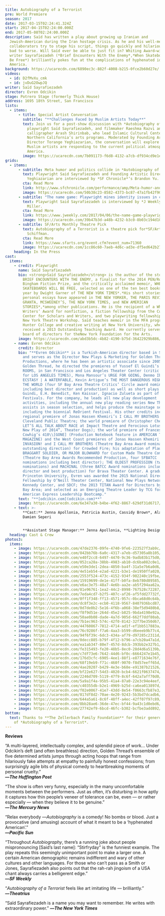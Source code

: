 ```yaml
---
title: Autobiography of a Terrorist
pre: World Premiere
season: 2017
date: 2017-03-15T02:24:41.324Z
start: 2017-04-15T02:24:00.000Z
end: 2017-05-08T02:24:00.000Z
description: Saïd has written a play about growing up Iranian and
  Jewish-American during the Iran hostage crisis. As he and his well-meaning
  collaborators try to stage his script, things go quickly and hilariously from
  bad to worse. Will Saïd ever be able to just fit in? Whiting Award–winning
  writer Sayrafiezadeh (*Brief Encounters With the Enemy*,*When Skateboards Will
  Be Free*) brilliantly pokes fun at the complications of hyphenated identity in
  America.
background: https://ucarecdn.com/6890ec3c-882f-4008-b215-0fce2b60d27e/
videos:
  - id: D2fMvXu_cmk
  - id: jvDuG2OwpJQ
writer: Saïd Sayrafiezadeh
director: Evren Odcikin
stage: Potrero Stage (formerly Thick House)
address: 1695 18th Street, San Francisco
lists:
  - items:
      - title: Special Artist Conversation
        subtitle: "**Challenges Faced by Muslim Artists Today**"
        text: Join us for a post-show discussion with *Autobiography of a Terrorist*
          playwright Saïd Sayrafiezadeh, and filmmaker Raeshma Razvi and
          calligrapher Arash Shirinbab, who lead Islamic Cultural Center of
          Northern California’s arts programs. Moderated by Founding Artistic
          Director Torange Yeghiazarian, the conversation will explore how
          Muslim artists are responding to the current political atmosphere in
          America.
        image: https://ucarecdn.com/7b091173-f6d8-4132-a7cb-df934cd9e1e4/
grids:
  - items:
      - subtitle: Meta humor and politics collide in *Autobiography of a Terrorist*
        text: Playwright Said Sayrafiezadeh and Founding Artistic Director Torange
          Yeghiazarian are interviewed by *SF Chronicle*‘s Brandon Yu.
        cta: Read More
        link: http://www.sfchronicle.com/performance/amp/Meta-humor-and-politics-collide-in-11073528.php
        image: https://ucarecdn.com/50b38c23-8582-4373-bc87-47a1fb42f900/
      - subtitle: "The name game: Playwright mines identity issues in comic *Terrorist*"
        text: Playwright Said Sayrafiezadeh is interviewed by *J Weekly*‘s Robert Nagler
          Miller.
        cta: Read More
        link: https://www.jweekly.com/2017/04/06/the-name-game-playwright-mines-identity-issues-in-comic-terrorist/
        image: https://ucarecdn.com/39b47b3d-a48b-4232-b3c0-8b03c194d108/
      - subtitle: SF/Arts Monthly Theatre Pick
        text: Autobiography of a Terrorist is a theatre pick for*SF/Arts Monthly*‘s Jean
          Schiffman.
        cta: Read More
        link: https://www.sfarts.org/event.cfm?event_num=71360
        image: https://ucarecdn.com/1cc86c60-7aeb-4d6c-ad3e-df5ed642b27d/
    heading: In the Press
cast:
  items:
    - credit: Playwright
      name: Saïd Sayrafiezadeh
      bio: <strong>Saïd Sayrafiezadeh</strong> is the author of the story collection,
        BRIEF ENCOUNTERS WITH THE ENEMY, a finalist for the 2014 PEN/Robert W.
        Bingham Fiction Prize, and the critically acclaimed memoir, WHEN
        SKATEBOARDS WILL BE FREE, selected as one of the ten best books of the
        year by Dwight Garner of THE NEW YORK TIMES*.*His short stories and
        personal essays have appeared in THE NEW YORKER, THE PARIS REVIEW,
        GRANTA, MCSWEENEY’S, THE NEW YORK TIMES, and NEW AMERICAN
        STORIES*,*among other publications. He is the recipient of a Whiting
        Writers’ Award for nonfiction, a fiction fellowship from the Cullman
        Center for Scholars and Writers, and two playwriting fellowships from
        New York Theatre Workshop. Saïd teaches memoir in the MFA program at
        Hunter College and creative writing at New York University, where he
        received a 2013 Outstanding Teaching Award. He currently serves on the
        board of directors for theNew York Foundation for the Arts.
      image: https://ucarecdn.com/abd3b5dc-4b82-4190-b75d-36422929b886/
    - name: Evren Odcikin
      credit: Director
      bio: "**Evren Odcikin** is a Turkish-American director based in San Francisco
        and serves as the Director New Plays & Marketing for Golden Thread
        Productions, where he has been an artistic associate since 2005. For
        Golden Thread, he directed the premieres of Yussef El Guindi’s LANGUAGE
        ROOMS, in San Francisco and Los Angeles Theater Center (critic’s pick
        for LOS ANGELES TIMES), Mona Mansour’s URGE FOR GOING, Denmo Ibrahim’s
        ECSTASY | A WATERFABLE, Kevin Artigue’s THE MOST DANGEROUS HIGHWAY IN
        THE WORLD (four SF Bay Area Theatre Critics’ Circle award nominations,
        including best director and production) as well as short plays by El
        Guindi, E.H. Benedict, Ken Kaissar, Ignacio Zulueta as part of ReOrient
        Festivals. For the company, he leads all new play development
        activities, including the annual new play reading series New Threads,
        assists in season selection, and helps produce the mainstage season
        including the biennial ReOrient Festival. His other credits include the
        regional premiere of Jonas Hassen Khemiri’s I CALL MY BROTHERS at
        Cleveland Public Theatre; the world premiere of Christopher Chen’s MUTT:
        LET’S ALL TALK ABOUT RACE at Impact Theatre and Ferocious Lotus (“Top
        New Play of 2014”, Theater Dogs); the world premiere of Frances Ya-Chu
        Cowhig’s 410\\[GONE] (Production Notebook feature in AMERICAN THEATRE
        MAGAZINE) and the West Coast premieres of Jonas Hassen Khemiri’s
        INVASION! and I CALL MY BROTHERS (Theatre Bay Area Award nomination for
        outstanding direction) for Crowded Fire; his adaptation of Plautus’s THE
        BRAGGART SOLDIER, OR MAJOR BLOWHARD for Custom Made Theatre Company
        (Theatre Bay Area Awards Recommended Production, four SFBATCC
        nominations including best director); THE OLDEST PROFESSION (two BATCC
        nominations) and MACHINAL (three BATCC Award nominations including best
        director and best production) for Brava Theater Center. A graduate of
        Princeton University, Evren was awarded the 2015 National Director’s
        Fellowship by O’Neill Theater Center, National New Plays Network, the
        Kennedy Center, and SDCF; the 2013 TITAN Award for Directors by Theatre
        Bay Area; and selected as an Emerging Theatre Leader by TCG for their
        American Express Leadership Bootcamp."
      text: "**[odcikin.com](odcikin.com)**"
      image: https://ucarecdn.com/6e347a30-b4be-4f62-8867-629df31d6717/
    - text: >-
        **Cast:** Jenna Apollonia, Patricia Austin, Cassidy Brown*, Alan Coyne,
        Damien Seperi


        **Assistant Stage Manager:** Jenna Apollonia, **Lighting Designer:** Cassie Barnes, **Costume Designer:** Miyuki Bierlein, **Magic Consultant:** Christian Cagigal, **Technical Director:** Beckett Finn, **Sound Designer:** Sara Huddleston, **Stage Manager:** Benjamin Shiu*, **Producer:** Torange Yeghiazarian
  heading: Cast & Crew
photos3:
  items:
    - image: https://ucarecdn.com/47de2376-09fe-4740-9fe6-223527f3ab9c/
    - image: https://ucarecdn.com/842bb76b-6a0c-4317-a7eb-d57305a8b105/
    - image: https://ucarecdn.com/e40f2cc8-6497-4470-9c36-9adb83b175d0/
    - image: https://ucarecdn.com/052ca28a-38bb-4983-ab10-dc6ba082c0e1/
    - image: https://ucarecdn.com/e50e3de1-2dea-4850-ba4f-31a5e7b6a0d6/
    - image: https://ucarecdn.com/4e51eb54-e2ad-4221-b3e1-de1950ffa020/
    - image: https://ucarecdn.com/2553f524-473c-4152-934f-902240c19fbe/
    - image: https://ucarecdn.com/15919699-de1e-41ff-b0fa-8eb780d89585/
    - image: https://ucarecdn.com/e6ac3e75-48a7-4e6b-aa2e-ab5f294aa62a/
    - image: https://ucarecdn.com/81e96761-1ea2-44c2-8998-767528c72287/
    - image: https://ucarecdn.com/7eda4cd7-b2f5-407c-af26-af5fdd27732f/
    - image: https://ucarecdn.com/0ff1f348-ff13-4571-957c-0bca68d0c64b/
    - image: https://ucarecdn.com/dc8f3e2c-ecb0-4118-9567-8407936bcd87/
    - image: https://ucarecdn.com/0d7de0b2-5e16-4f6b-a068-38ef5d9480b8/
    - image: https://ucarecdn.com/f8f9d51e-264d-45e2-b825-9bda4198e92a/
    - image: https://ucarecdn.com/50ae0b08-dade-4a7d-905d-662f7ddf80ab/
    - image: https://ucarecdn.com/7b1ec963-574c-42f0-8142-32f7be350d67/
    - image: https://ucarecdn.com/44760867-7812-4714-ad1f-ef1bb517883a/
    - image: https://ucarecdn.com/76c9286f-f7a6-4aa3-b599-d6eeeb9b77c4/
    - image: https://ucarecdn.com/94f6f39c-6dc3-434a-af79-d97285c2311d/
    - image: https://ucarecdn.com/0decc885-b79f-4f12-b796-a7cb20a47a1d/
    - image: https://ucarecdn.com/ea1ab347-80e7-457d-8dcb-393bb2e327b1/
    - image: https://ucarecdn.com/fe315493-fe20-48b5-8ec0-28d4d6a5139b/
    - image: https://ucarecdn.com/c7df73e6-7642-44d6-bf0c-6664247e1b45/
    - image: https://ucarecdn.com/176d3cfc-6905-4ee1-88f1-e8771634e76f/
    - image: https://ucarecdn.com/68f19eb9-f71c-460f-9070-f8d57eeff65d/
    - image: https://ucarecdn.com/4ae20207-b429-4e3e-b68e-e91387b21526/
    - image: https://ucarecdn.com/bf22e627-54d3-4020-bcb4-6621f0637474/
    - image: https://ucarecdn.com/2246d709-5119-47f9-8c6f-642a7aff70d0/
    - image: https://ucarecdn.com/5a9a1f4a-95b5-41a4-87a0-22e3c94e4eef/
    - image: https://ucarecdn.com/c40355db-b2e1-4969-b25d-ca6ea013897d/
    - image: https://ucarecdn.com/f02e0067-41e7-43dd-8e54-f0663cfb87e3/
    - image: https://ucarecdn.com/817df8d2-70ae-4e20-9243-5b3bd7dcadb6/
    - image: https://ucarecdn.com/644a5a61-8c6f-48ff-a4ec-42ff07f97c89/
    - image: https://ucarecdn.com/8bb28ae6-36de-47ec-bf44-9a43c1d0ebd6/
    - image: https://ucarecdn.com/27742ef9-6bcd-46fc-b302-bcfbe3add892/
bottom:
  text: Thanks to **The Zellerbach Family Foundation** for their generous support
    of *Autobiography of a Terrorist*.
---
```

**Reviews**

“A multi-layered, intellectually complex, and splendid piece of work… Under Odcikin’s deft (and often breathless) direction, Golden Thread’s ensemble of five determined artists jumps through acting hoops that range from hilariously fake attempts at empathy to painfully honest confessions; from surprisingly agile bits of physical comedy to heartbreaking moments of personal cruelty.”\
**—*The Huffington Post***

“The show is often very funny, especially in the many uncomfortable moments between the performers. Just as often, it’s disturbing in how aptly it captures how thin people’s veneer of tolerance can be, even — or rather especially — when they believe it to be genuine.”\
**—*The Mercury News***

“Relax everybody —*Autobiography* is a comedy! No bombs or blood. Just a provocative (and amusing) account of what it meant to be a ‘hyphenated American’.”\
**—*Pacific Sun***

“Throughout *Autobiography*, there’s a running joke about people mispronouncing \[Said’s last name]: “Stirfryday” is the funniest example. The play repeats this seemingly unimportant point to make a larger one. A certain American demographic remains indifferent and wary of other cultures and other languages. For those who can’t pass as a Smith or Jones, Sayrafiezadeh also points out that the rah-rah jingoism of a USA chant always carries a belligerent edge.”\
**—*SF Weekly***

“*Autobiography of a Terrorist* feels like art imitating life — brilliantly.”\
**—*Theatrius***

“Saïd Sayrafiezadeh is a name you may want to remember. He writes with extraordinary power.” **—*The New York Times***